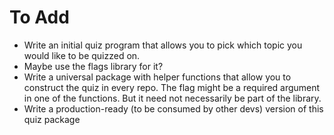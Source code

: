 # To Add
- Write an initial quiz program that allows you to pick which topic you would like to be quizzed on.
- Maybe use the flags library for it?
- Write a universal package with helper functions that allow you to construct the quiz in every repo. The flag might be a required argument in one of the functions. But it need not necessarily be part of the library.
- Write a production-ready (to be consumed by other devs) version of this quiz package
